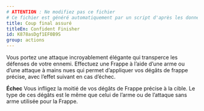 ```yaml
---
# ATTENTION : Ne modifiez pas ce fichier
# Ce fichier est généré automatiquement par un script d'après les données du module Foundry VTT officiel et de sa traduction
title: Coup final assuré
titleEn: Confident Finisher
id: K878asDgf1EF0B9S
group: actions
---
```

<p>Vous portez une attaque incroyablement élégante qui transperce les défenses de votre ennemi. Effectuez une <a class="entity-link" draggable="true" data-pack="pf2e.actionspf2e" data-id="VjxZFuUXrCU94MWR">Frappe</a> à l’aide d’une arme ou d’une attaque à mains nues qui permet d’appliquer vos dégâts de frappe précise, avec l’effet suivant en cas d’échec.&nbsp;</p><p><strong>Échec</strong> Vous infligez la moitié de vos dégâts de <a class="entity-link" draggable="true" data-pack="pf2e.classfeatures" data-id="RQH6vigvhmiYKKjg"> Frappe précise</a> à la cible. Le type de ces dégâts est le même que celui de l’arme ou de l’attaque sans arme utilisée pour la Frappe.</p>
